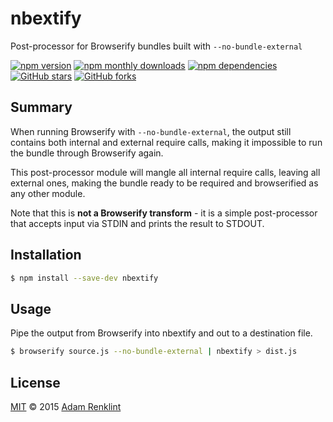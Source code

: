 # nbextify

Post-processor for Browserify bundles built with ```--no-bundle-external```

[![npm version](https://img.shields.io/npm/v/nbextify.svg?style=flat-square)](https://www.npmjs.com/package/nbextify) 
 [![npm monthly downloads](https://img.shields.io/npm/dm/nbextify.svg?style=flat-square)](https://www.npmjs.com/package/nbextify)
 [![npm dependencies](https://img.shields.io/david/.svg?style=flat-square)](https://david-dm.org/)
 [![GitHub stars](https://img.shields.io/github/stars/.svg?style=flat-square)](https://github.com//stargazers)
 [![GitHub forks](https://img.shields.io/github/forks/.svg?style=flat-square)](https://github.com//network)




## Summary

When running Browserify with ```--no-bundle-external```, the output still contains both internal and external require calls, making it impossible to run the bundle through Browserify again.

This post-processor module will mangle all internal require calls, leaving all external ones, making the bundle ready to be required and browserified as any other module.

Note that this is **not a Browserify transform** - it is a simple post-processor that accepts input via STDIN and prints the result to STDOUT.

## Installation

```sh
$ npm install --save-dev nbextify
```

## Usage

Pipe the output from Browserify into nbextify and out to a destination file.

```sh
$ browserify source.js --no-bundle-external | nbextify > dist.js
```

## License

[MIT](http://en.wikipedia.org/wiki/MIT_License) © 2015 [Adam Renklint](http://adamrenklint.com)

